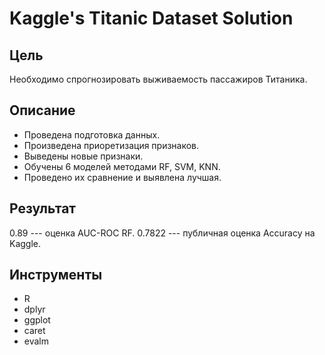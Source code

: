 # Kaggle's Titanic Dataset Solution

## Цель

Необходимо спрогнозировать выживаемость пассажиров Титаника.

## Описание
* Проведена подготовка данных.
* Произведена приоретизация признаков.
* Выведены новые признаки.
* Обучены 6 моделей методами RF, SVM, KNN.
* Проведено их сравнение и выявлена лучшая.

## Результат

0.89 --- оценка AUC-ROC RF.
0.7822 --- публичная оценка Accuracy на Kaggle. 

## Инструменты
* R
* dplyr
* ggplot
* caret
* evalm
